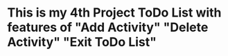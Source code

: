 # This is my 4th Project ToDo List with features of "Add Activity" "Delete Activity" "Exit ToDo List" 